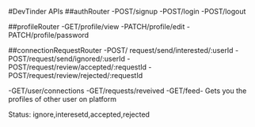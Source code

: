 #DevTinder APIs
##authRouter
-POST/signup
-POST/login
-POST/logout

##profileRouter
-GET/profile/view
-PATCH/profile/edit
-PATCH/profile/password

##connectionRequestRouter
-POST/ request/send/interested/:userId
-POST/request/send/ignored/:userId
-POST/request/review/accepted/:requestId
-POST/request/review/rejected/:requestId


-GET/user/connections
-GET/requests/reveived
-GET/feed- Gets you the profiles of other user on platform


Status: ignore,interesetd,accepted,rejected